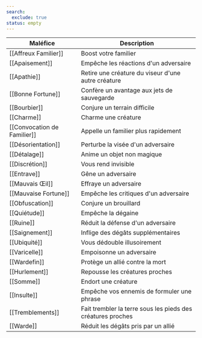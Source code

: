```yaml
---
search:
  exclude: true
status: empty
---
```

| Maléfice                    | Description                                                 |
| --------------------------- | ----------------------------------------------------------- |
| [[Affreux Familier]]        | Boost votre familier                                        |
| [[Apaisement]]              | Empêche les réactions d'un adversaire                       |
| [[Apathie]]                 | Retire une créature du viseur d'une autre créature          |
| [[Bonne Fortune]]           | Confère un avantage aux jets de sauvegarde                  |
| [[Bourbier]]                | Conjure un terrain difficile                                |
| [[Charme]]                  | Charme une créature                                         |
| [[Convocation de Familier]] | Appelle un familier plus rapidement                         |
| [[Désorientation]]          | Perturbe la visée d'un adversaire                           |
| [[Détalage]]                | Anime un objet non magique                                  |
| [[Discrétion]]              | Vous rend invisible                                         |
| [[Entrave]]                 | Gêne un adversaire                                          |
| [[Mauvais Œil]]             | Effraye un adversaire                                       |
| [[Mauvaise Fortune]]        | Empêche les critiques d'un adversaire                       |
| [[Obfuscation]]             | Conjure un brouillard                                       |
| [[Quiétude]]                | Empêche la dégaine                                          |
| [[Ruine]]                   | Réduit la défense d'un adversaire                           |
| [[Saignement]]              | Inflige des dégâts supplémentaires                          |
| [[Ubiquité]]                | Vous dédouble illusoirement                                 |
| [[Varicelle]]               | Empoisonne un adversaire                                    |
| [[Wardefin]]                | Protège un allié contre la mort                             |
| [[Hurlement]]               | Repousse les créatures proches                              |
| [[Somme]]                   | Endort une créature                                         |
| [[Insulte]]                 | Empêche vos ennemis de formuler une phrase                  |
| [[Tremblements]]            | Fait trembler la terre sous les pieds des créatures proches |
| [[Warde]]                   | Réduit les dégâts pris par un allié                         |
